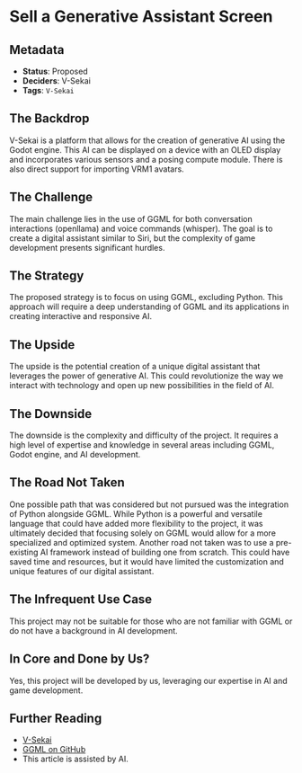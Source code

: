 # Sell a Generative Assistant Screen

## Metadata

- **Status**: Proposed
- **Deciders**: V-Sekai
- **Tags**: `V-Sekai`

## The Backdrop

V-Sekai is a platform that allows for the creation of generative AI using the Godot engine. This AI can be displayed on a device with an OLED display and incorporates various sensors and a posing compute module. There is also direct support for importing VRM1 avatars.

## The Challenge

The main challenge lies in the use of GGML for both conversation interactions (openllama) and voice commands (whisper). The goal is to create a digital assistant similar to Siri, but the complexity of game development presents significant hurdles.

## The Strategy

The proposed strategy is to focus on using GGML, excluding Python. This approach will require a deep understanding of GGML and its applications in creating interactive and responsive AI.

## The Upside

The upside is the potential creation of a unique digital assistant that leverages the power of generative AI. This could revolutionize the way we interact with technology and open up new possibilities in the field of AI.

## The Downside

The downside is the complexity and difficulty of the project. It requires a high level of expertise and knowledge in several areas including GGML, Godot engine, and AI development.

## The Road Not Taken

One possible path that was considered but not pursued was the integration of Python alongside GGML. While Python is a powerful and versatile language that could have added more flexibility to the project, it was ultimately decided that focusing solely on GGML would allow for a more specialized and optimized system. Another road not taken was to use a pre-existing AI framework instead of building one from scratch. This could have saved time and resources, but it would have limited the customization and unique features of our digital assistant.

## The Infrequent Use Case

This project may not be suitable for those who are not familiar with GGML or do not have a background in AI development.

## In Core and Done by Us?

Yes, this project will be developed by us, leveraging our expertise in AI and game development.

## Further Reading

- [V-Sekai](https://v-sekai.org/)
- [GGML on GitHub](https://github.com/ggerganov/ggml)
- This article is assisted by AI.

